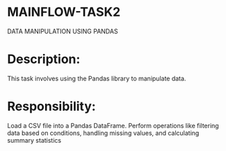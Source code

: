 # MAINFLOW-TASK2
DATA MANIPULATION USING PANDAS

# Description:  
This task involves using the Pandas 
library to manipulate data. 

# Responsibility: 
Load a CSV file into a Pandas 
DataFrame. Perform operations like 
filtering data based on conditions, handling 
missing values, and calculating summary 
statistics
